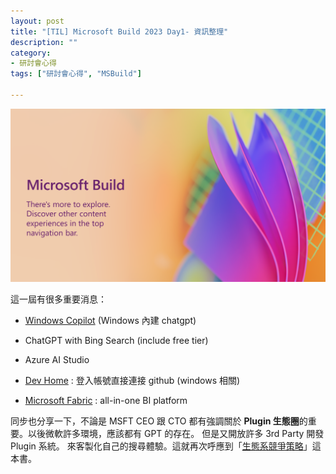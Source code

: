 ```yaml
---
layout: post
title: "[TIL] Microsoft Build 2023 Day1- 資訊整理"
description: ""
category: 
- 研討會心得
tags: ["研討會心得", "MSBuild"]

---
```


![image-20230525101507051](../images/2022/image-20230525101507051.png)



這一屆有很多重要消息：

- [Windows Copilot](https://www.youtube.com/watch?v=FCfwc-NNo30) (Windows 內建 chatgpt)
- ChatGPT with Bing Search (include free tier)
- Azure AI Studio
- [Dev Home](https://www.youtube.com/watch?v=bC-60KNgLuE) : 登入帳號直接連接 github (windows 相關)


- [Microsoft Fabric](https://www.youtube.com/watch?v=X_c7gLfJz_Q&t=77s) : all-in-one BI platform

同步也分享一下，不論是 MSFT CEO 跟 CTO 都有強調關於 **Plugin 生態圈**的重要。以後微軟許多環境，應該都有 GPT 的存在。 但是又開放許多 3rd Party 開發 Plugin 系統。 來客製化自己的搜尋體驗。這就再次呼應到「[生態系競爭策略](https://www.books.com.tw/products/0010923267)」這本書。





